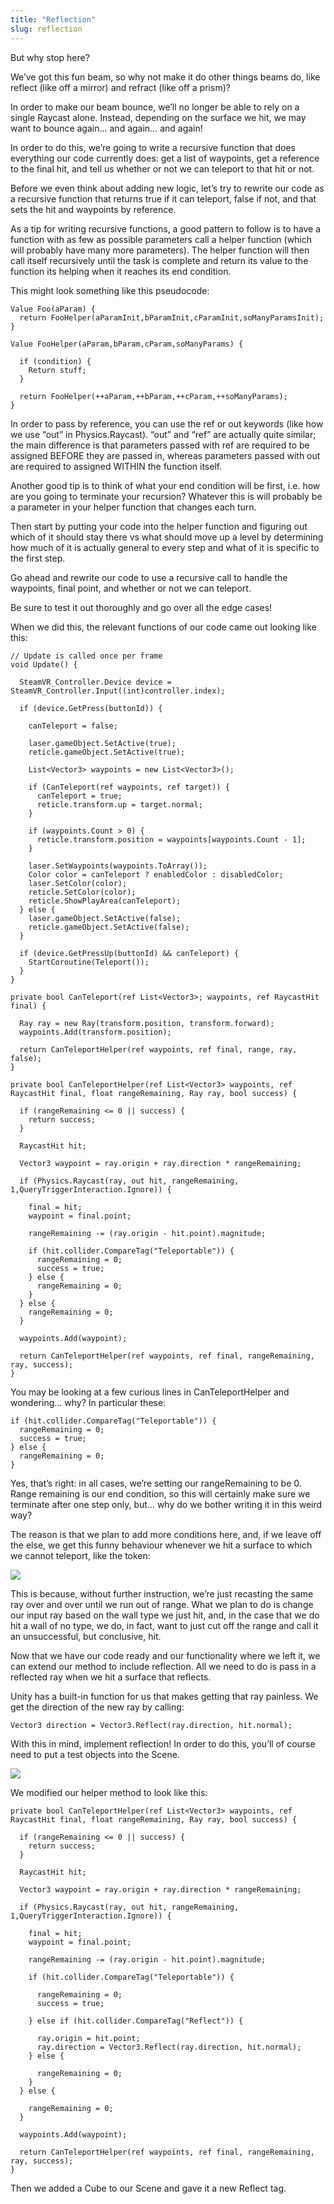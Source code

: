```yaml
---
title: "Reflection"
slug: reflection
---
```


But why stop here?

We’ve got this fun beam, so why not make it do other things beams do,
like reflect (like off a mirror) and refract (like off a prism)?

In order to make our beam bounce, we’ll no longer be able to rely on a
single Raycast alone. Instead, depending on the surface we hit, we may
want to bounce again… and again… and again!

In order to do this, we’re going to write a recursive function that does
everything our code currently does: get a list of waypoints, get a
reference to the final hit, and tell us whether or not we can teleport
to that hit or not.

Before we even think about adding new logic, let’s try to rewrite our
code as a recursive function that returns true if it can teleport, false
if not, and that sets the hit and waypoints by reference.

As a tip for writing recursive functions, a good pattern to follow is to
have a function with as few as possible parameters call a helper
function (which will probably have many more parameters). The helper
function will then call itself recursively until the task is complete
and return its value to the function its helping when it reaches its end
condition.

This might look something like this pseudocode:

```
Value Foo(aParam) {
  return FooHelper(aParamInit,bParamInit,cParamInit,soManyParamsInit);
}

Value FooHelper(aParam,bParam,cParam,soManyParams) {

  if (condition) {
    Return stuff;
  }

  return FooHelper(++aParam,++bParam,++cParam,++soManyParams);
}
```

In order to pass by reference, you can use the ref or out keywords (like
how we use “out” in Physics.Raycast). “out” and “ref” are actually quite
similar; the main difference is that parameters passed with ref are
required to be assigned BEFORE they are passed in, whereas parameters
passed with out are required to assigned WITHIN the function itself.

Another good tip is to think of what your end condition will be first,
i.e. how are you going to terminate your recursion? Whatever this is
will probably be a parameter in your helper function that changes each
turn.

Then start by putting your code into the helper function and figuring
out which of it should stay there vs what should move up a level by
determining how much of it is actually general to every step and what of
it is specific to the first step.

Go ahead and rewrite our code to use a recursive call to handle the
waypoints, final point, and whether or not we can teleport.

Be sure to test it out thoroughly and go over all the edge cases!

When we did this, the relevant functions of our code came out looking
like this:

```
// Update is called once per frame
void Update() {

  SteamVR_Controller.Device device = SteamVR_Controller.Input((int)controller.index);

  if (device.GetPress(buttonId)) {

    canTeleport = false;

    laser.gameObject.SetActive(true);
    reticle.gameObject.SetActive(true);

    List<Vector3> waypoints = new List<Vector3>();

    if (CanTeleport(ref waypoints, ref target)) {
      canTeleport = true;
      reticle.transform.up = target.normal;
    }

    if (waypoints.Count > 0) {
      reticle.transform.position = waypoints[waypoints.Count - 1];
    }

    laser.SetWaypoints(waypoints.ToArray());
    Color color = canTeleport ? enabledColor : disabledColor;
    laser.SetColor(color);
    reticle.SetColor(color);
    reticle.ShowPlayArea(canTeleport);
  } else {
    laser.gameObject.SetActive(false);
    reticle.gameObject.SetActive(false);
  }

  if (device.GetPressUp(buttonId) && canTeleport) {
    StartCoroutine(Teleport());
  }
}

private bool CanTeleport(ref List<Vector3>; waypoints, ref RaycastHit final) {

  Ray ray = new Ray(transform.position, transform.forward);
  waypoints.Add(transform.position);

  return CanTeleportHelper(ref waypoints, ref final, range, ray, false);
}

private bool CanTeleportHelper(ref List<Vector3> waypoints, ref RaycastHit final, float rangeRemaining, Ray ray, bool success) {

  if (rangeRemaining <= 0 || success) {
    return success;
  }

  RaycastHit hit;

  Vector3 waypoint = ray.origin + ray.direction * rangeRemaining;

  if (Physics.Raycast(ray, out hit, rangeRemaining, 1,QueryTriggerInteraction.Ignore)) {

    final = hit;
    waypoint = final.point;

    rangeRemaining -= (ray.origin - hit.point).magnitude;

    if (hit.collider.CompareTag("Teleportable")) {
      rangeRemaining = 0;
      success = true;
    } else {
      rangeRemaining = 0;
    }
  } else {
    rangeRemaining = 0;
  }

  waypoints.Add(waypoint);

  return CanTeleportHelper(ref waypoints, ref final, rangeRemaining, ray, success);
}
```

You may be looking at a few curious lines in CanTeleportHelper and
wondering… why? In particular these:

```
if (hit.collider.CompareTag("Teleportable")) {
  rangeRemaining = 0;
  success = true;
} else {
  rangeRemaining = 0;
}
```

Yes, that’s right: in all cases, we’re setting our rangeRemaining to be
0. Range remaining is our end condition, so this will certainly make
sure we terminate after one step only, but… why do we bother writing it
in this weird way?

The reason is that we plan to add more conditions here, and, if we leave
off the else, we get this funny behaviour whenever we hit a surface to
which we cannot teleport, like the token:

![](../media/image35.gif)

This is because, without further instruction, we’re just recasting the
same ray over and over until we run out of range. What we plan to do is
change our input ray based on the wall type we just hit, and, in the
case that we do hit a wall of no type, we do, in fact, want to just cut
off the range and call it an unsuccessful, but conclusive, hit.

Now that we have our code ready and our functionality where we left it,
we can extend our method to include reflection. All we need to do is
pass in a reflected ray when we hit a surface that reflects.

Unity has a built-in function for us that makes getting that ray
painless. We get the direction of the new ray by calling:

```
Vector3 direction = Vector3.Reflect(ray.direction, hit.normal);
```

With this in mind, implement reflection! In order to do this, you’ll of
course need to put a test objects into the Scene.

![](../media/image94.gif)

We modified our helper method to look like this:

```
private bool CanTeleportHelper(ref List<Vector3> waypoints, ref RaycastHit final, float rangeRemaining, Ray ray, bool success) {

  if (rangeRemaining <= 0 || success) {
    return success;
  }

  RaycastHit hit;

  Vector3 waypoint = ray.origin + ray.direction * rangeRemaining;

  if (Physics.Raycast(ray, out hit, rangeRemaining, 1,QueryTriggerInteraction.Ignore)) {

    final = hit;
    waypoint = final.point;

    rangeRemaining -= (ray.origin - hit.point).magnitude;

    if (hit.collider.CompareTag("Teleportable")) {

      rangeRemaining = 0;
      success = true;

    } else if (hit.collider.CompareTag("Reflect")) {

      ray.origin = hit.point;
      ray.direction = Vector3.Reflect(ray.direction, hit.normal);
    } else {

      rangeRemaining = 0;
    }
  } else {

    rangeRemaining = 0;
  }

  waypoints.Add(waypoint);

  return CanTeleportHelper(ref waypoints, ref final, rangeRemaining, ray, success);
}
```

Then we added a Cube to our Scene and gave it a new Reflect tag.

